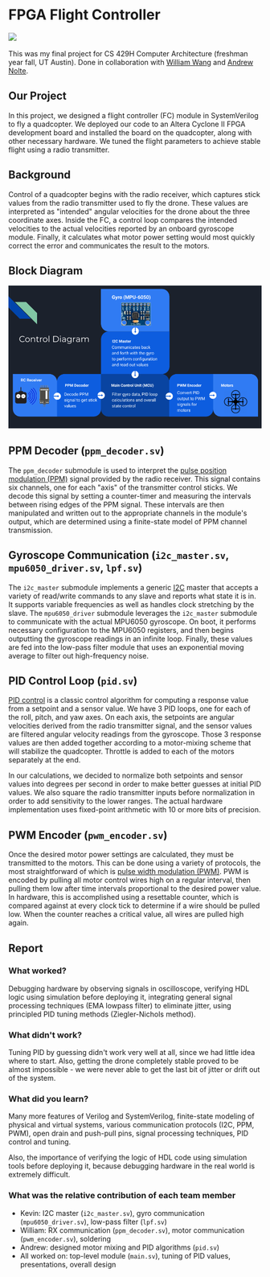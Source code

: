 # FPGA Flight Controller

![](quad.jpg)

This was my final project for CS 429H Computer Architecture (freshman year fall, UT Austin).
Done in collaboration with [William Wang](https://github.com/wwang0) and [Andrew Nolte](https://github.com/AndrewNolte).

## Our Project

In this project, we designed a flight controller (FC) module in SystemVerilog to fly a quadcopter. We deployed our code
to an Altera Cyclone II FPGA development board and installed the board on the quadcopter, along with other necessary hardware. We tuned
the flight parameters to achieve stable flight using a radio transmitter.

## Background

Control of a quadcopter begins with the radio receiver, which captures stick values from the radio transmitter used to
fly the drone. These values are interpreted as "intended" angular velocities for the drone about the three coordinate
axes. Inside the FC, a control loop compares the intended velocities to the actual velocities reported by an onboard
gyroscope module. Finally, it calculates what motor power setting would most quickly correct the error and communicates
the result to the motors.

## Block Diagram

![](block_diagram.png)

## PPM Decoder (`ppm_decoder.sv`)

The `ppm_decoder` submodule is used to interpret the [pulse position modulation (PPM)](https://en.wikipedia.org/wiki/Pulse-position_modulation) signal provided by the radio
receiver. This signal contains six channels, one for each "axis" of the transmitter control sticks. We decode this
signal by setting a counter-timer and measuring the intervals between rising edges of the PPM signal. These intervals
are then manipulated and written out to the appropriate channels in the module's output, which are determined using a
finite-state model of PPM channel transmission.

## Gyroscope Communication (`i2c_master.sv`, `mpu6050_driver.sv`, `lpf.sv`)

The `i2c_master` submodule implements a generic [I2C](https://en.wikipedia.org/wiki/I%C2%B2C) master that accepts a variety of read/write commands to any slave and reports what state it is
in. It supports variable frequencies as well as handles clock stretching by the slave. The `mpu6050_driver` submodule
leverages the `i2c_master` submodule to communicate with the actual MPU6050 gyroscope. On boot, it performs necessary configuration to the MPU6050 registers,
and then begins outputting the gyroscope readings in an infinite loop. Finally, these values are fed into the low-pass
filter module that uses an exponential moving average to filter out high-frequency noise.

## PID Control Loop (`pid.sv`)

[PID control](https://en.wikipedia.org/wiki/PID_controller) is a classic control algorithm for computing a response value from a setpoint and a sensor value. 
We have 3 PID loops, one for each of the roll, pitch, and yaw axes. On each axis, the setpoints are angular velocities derived from the radio transmitter signal,
and the sensor values are filtered angular velocity readings from the gyroscope.
Those 3 response values are then added together according to a motor-mixing scheme that will stabilize the quadcopter. Throttle is added to each of the motors
separately at the end.

In our calculations, we decided to normalize both setpoints and sensor values into degrees per second in order to make better guesses at initial PID values.
We also square the radio transmitter inputs before normalization in order to add sensitivity to the lower ranges.
The actual hardware implementation uses fixed-point arithmetic with 10 or more bits of precision.

## PWM Encoder (`pwm_encoder.sv`)

Once the desired motor power settings are calculated, they must be transmitted to the motors. This can be done using a
variety of protocols, the most straightforward of which is [pulse width modulation (PWM)](https://en.wikipedia.org/wiki/Pulse-width_modulation). PWM is encoded by pulling all
motor control wires high on a regular interval, then pulling them low after time intervals proportional to the desired
power value. In hardware, this is accomplished using a resettable counter, which is compared against at every clock tick
to determine if a wire should be pulled low. When the counter reaches a critical value, all wires are pulled high again.

## Report

### What worked?

Debugging hardware by observing signals in oscilloscope, verifying HDL logic using simulation
before deploying it, integrating general signal processing techniques (EMA lowpass filter) to eliminate jitter,
using principled PID tuning methods (Ziegler-Nichols method).

### What didn't work?

Tuning PID by guessing didn't work very well at all, since we had little idea where to start.
Also, getting the drone completely stable proved to be almost impossible - we were never able
to get the last bit of jitter or drift out of the system.

### What did you learn?

Many more features of Verilog and SystemVerilog, finite-state modeling
of physical and virtual systems, various communication protocols (I2C, PPM, PWM),
open drain and push-pull pins, signal processing techniques, PID control and tuning.

Also, the importance of verifying the logic of HDL code using simulation tools before deploying it,
because debugging hardware in the real world is extremely difficult.

### What was the relative contribution of each team member

- Kevin: I2C master (`i2c_master.sv`), gyro communication (`mpu6050_driver.sv`), low-pass filter (`lpf.sv`)
- William: RX communication (`ppm_decoder.sv`), motor communication (`pwm_encoder.sv`), soldering
- Andrew: designed motor mixing and PID algorithms (`pid.sv`)
- All worked on: top-level module (`main.sv`), tuning of PID values, presentations, overall design
